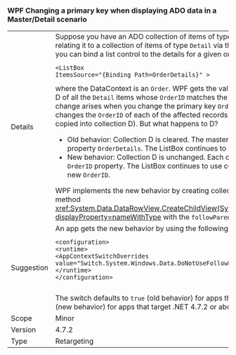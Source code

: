 ### WPF Changing a primary key when displaying ADO data in a Master/Detail scenario


|   |   |
|---|---|
|Details|Suppose you have an ADO collection of items of type <code>Order</code>, with a relation named &quot;OrderDetails&quot; relating it to a collection of items of type <code>Detail</code> via the primary key &quot;OrderID&quot;. In your WPF app, you can bind a list control to the details for a given order:<pre><code class="lang-xml">&lt;ListBox ItemsSource=&quot;{Binding Path=OrderDetails}&quot; &gt;&#13;&#10;</code></pre>where the DataContext is an <code>Order</code>. WPF gets the value of the <code>OrderDetails</code> property - a collection D of all the <code>Detail</code> items whose <code>OrderID</code> matches the <code>OrderID</code> of the master item.The behavior change arises when you change the primary key <code>OrderID</code> of the master item. ADO automatically changes the <code>OrderID</code> of each of the affected records in the Details collection (namely the ones copied into collection D).  But what happens to D?<ul><li>Old behavior:   Collection D is cleared.   The master item does <em>not</em> raise a change notification for property <code>OrderDetails</code>.  The ListBox continues to use collection D, which is now empty.</li><li>New behavior:  Collection D is unchanged.   Each of its items raises a change notification for the <code>OrderID</code> property.  The ListBox continues to use collection D, and displays the details with the new <code>OrderID</code>.</li></ul>WPF implements the new behavior by creating collection D in a different way:  by calling the ADO method <xref:System.Data.DataRowView.CreateChildView(System.Data.DataRelation,System.Boolean)?displayProperty=nameWithType> with the <code>followParent</code> argument set to <code>true</code>.|
|Suggestion|An app gets the new behavior by using the following AppContext switch.<pre><code class="lang-xml">&lt;configuration&gt;&#13;&#10;&lt;runtime&gt;&#13;&#10;&lt;AppContextSwitchOverrides value=&quot;Switch.System.Windows.Data.DoNotUseFollowParentWhenBindingToADODataRelation=false&quot;/&gt;&#13;&#10;&lt;/runtime&gt;&#13;&#10;&lt;/configuration&gt;&#13;&#10;&#13;&#10;</code></pre>The switch defaults to <code>true</code> (old behavior) for apps that target .NET 4.7.1 or below, and to <code>false</code> (new behavior) for apps that target .NET 4.7.2 or above.|
|Scope|Minor|
|Version|4.7.2|
|Type|Retargeting|


